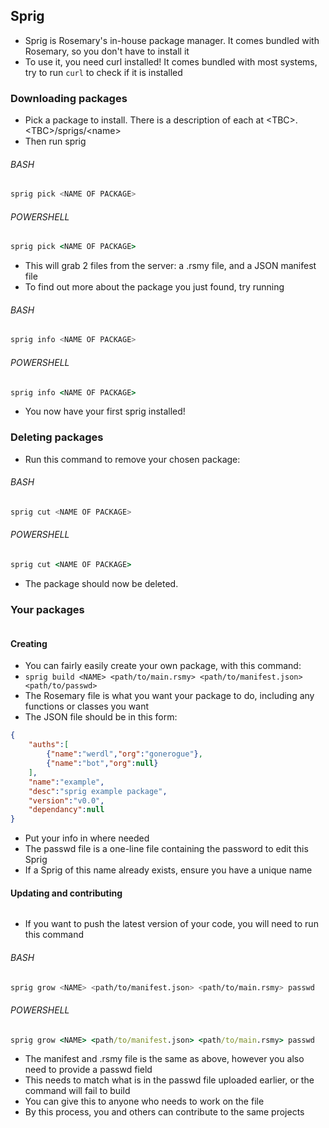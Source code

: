 ## Sprig
- Sprig is Rosemary's in-house package manager. It comes bundled with Rosemary, so you don't have to install it
- To use it, you need curl installed! It comes bundled with most systems, try to run ```curl``` to check if it is installed
<img id="pick"></img>
### Downloading packages
- Pick a package to install. There is a description of each at \<TBC>.\<TBC>/sprigs/\<name>
- Then run sprig
###### BASH
```bash
sprig pick <NAME OF PACKAGE>
```
###### POWERSHELL
```cmd
sprig pick <NAME OF PACKAGE>
```
- This will grab 2 files from the server: a .rsmy file, and a JSON manifest file
- To find out more about the package you just found, try running
###### BASH
```bash
sprig info <NAME OF PACKAGE>
```
###### POWERSHELL
```cmd
sprig info <NAME OF PACKAGE>
```
- You now have your first sprig installed!
<img id="delete"></img>
### Deleting packages
- Run this command to remove your chosen package:  
###### BASH
```bash
sprig cut <NAME OF PACKAGE>
```
###### POWERSHELL
```cmd
sprig cut <NAME OF PACKAGE>
```
- The package should now be deleted.
### Your packages
<img id="create"></img>
#### Creating
- You can fairly easily create your own package, with this command:
- `sprig build <NAME> <path/to/main.rsmy> <path/to/manifest.json> <path/to/passwd>`
- The Rosemary file is what you want your package to do, including any functions or classes you want
- The JSON file should be in this form:
```json
{
    "auths":[
        {"name":"werdl","org":"gonerogue"},
        {"name":"bot","org":null}
    ],
    "name":"example",
    "desc":"sprig example package",
    "version":"v0.0",
    "dependancy":null
}
```
- Put your info in where needed
- The passwd file is a one-line file containing the password to edit this Sprig
- If a Sprig of this name already exists, ensure you have a unique name
#### Updating and contributing
<img id="grow"></img>
- If you want to push the latest version of your code, you will need to run this command
###### BASH
```bash
sprig grow <NAME> <path/to/manifest.json> <path/to/main.rsmy> passwd
```
###### POWERSHELL
```cmd
sprig grow <NAME> <path/to/manifest.json> <path/to/main.rsmy> passwd
```
- The manifest and .rsmy file is the same as above, however you also need to provide a passwd field
- This needs to match what is in the passwd file uploaded earlier, or the command will fail to build
- You can give this to anyone who needs to work on the file
- By this process, you and others can contribute to the same projects
